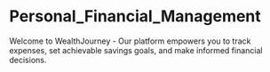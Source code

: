 # Personal_Financial_Management
Welcome to WealthJourney - Our platform empowers you to track expenses, set achievable savings goals, and make informed financial decisions. 
